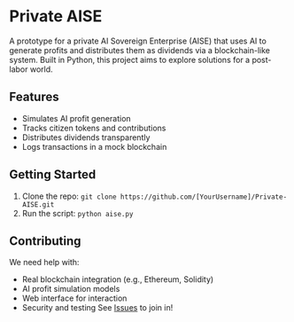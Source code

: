 # Private AISE
A prototype for a private AI Sovereign Enterprise (AISE) that uses AI to generate profits and distributes them as dividends via a blockchain-like system. Built in Python, this project aims to explore solutions for a post-labor world.

## Features
- Simulates AI profit generation
- Tracks citizen tokens and contributions
- Distributes dividends transparently
- Logs transactions in a mock blockchain

## Getting Started
1. Clone the repo: `git clone https://github.com/[YourUsername]/Private-AISE.git`
2. Run the script: `python aise.py`

## Contributing
We need help with:
- Real blockchain integration (e.g., Ethereum, Solidity)
- AI profit simulation models
- Web interface for interaction
- Security and testing
See [Issues](https://github.com/[YourUsername]/Private-AISE/issues) to join in!
